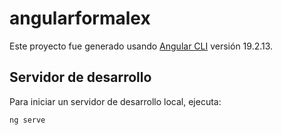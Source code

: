 # angularformalex

Este proyecto fue generado usando [Angular CLI](https://github.com/angular/angular-cli) versión 19.2.13.

## Servidor de desarrollo

Para iniciar un servidor de desarrollo local, ejecuta:

```bash
ng serve